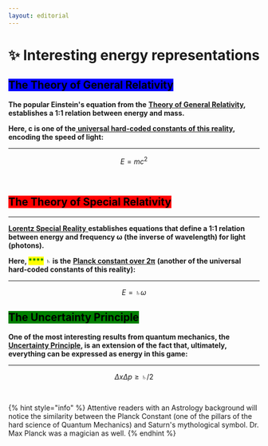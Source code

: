 ```yaml
---
layout: editorial
---
```


# ✨ Interesting energy representations

## <mark style="background-color:blue;">The Theory of General Relativity</mark>



**The popular Einstein's equation from the** [**Theory of General Relativity**](https://en.wikipedia.org/wiki/General\_relativity)**, establishes a 1:1 relation between energy and mass.**

**Here,  c is one of the**[ **universal hard-coded constants of this reality**](../the-fundamental-constants.md)**, encoding the speed of light:**

****

$$
E = m c^2
$$

**​**

## <mark style="background-color:red;">**The Theory of Special Relativity**</mark>

****

[**Lorentz Special Reality** ](https://en.wikipedia.org/wiki/Special\_relativity)**establishes equations that define a 1:1 relation between energy and frequency ω (the inverse of wavelength) for light (photons).**

**Here, **<mark style="color:green;">****</mark>** ♄ is the** [**Planck constant over 2π**](https://en.wikipedia.org/wiki/Planck\_constant) **(another of the universal hard-coded constants of this reality):**

****

$$
E  = ♄  ω
$$

## <mark style="background-color:green;">**The Uncertainty Principle**</mark>



**One of the most interesting results from quantum mechanics, the** [**Uncertainty Principle**](https://en.wikipedia.org/wiki/Uncertainty\_principle)**, is an extension of the fact that, ultimately, everything can be expressed as energy in this game:**

****

$$
Δx Δp ≥ ♄/2
$$

<mark style="background-color:orange;">​</mark>

{% hint style="info" %}
Attentive readers with an Astrology background will notice the similarity between the Planck Constant (one of the pillars of the hard science of Quantum Mechanics) and Saturn's mythological symbol. Dr. Max Planck was a magician as well.
{% endhint %}

